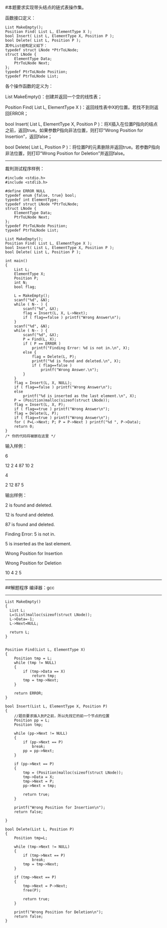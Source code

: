 #本题要求实现带头结点的链式表操作集。

函数接口定义：

	List MakeEmpty(); 
	Position Find( List L, ElementType X );
	bool Insert( List L, ElementType X, Position P );
	bool Delete( List L, Position P );
	其中List结构定义如下：
	typedef struct LNode *PtrToLNode;
	struct LNode {
	    ElementType Data;
	    PtrToLNode Next;
	};
	typedef PtrToLNode Position;
	typedef PtrToLNode List;
各个操作函数的定义为：

List MakeEmpty()：创建并返回一个空的线性表；

Position Find( List L, ElementType X )：返回线性表中X的位置。若找不到则返回ERROR；

bool Insert( List L, ElementType X, Position P )：将X插入在位置P指向的结点之前，返回true。如果参数P指向非法位置，则打印“Wrong Position for Insertion”，返回false；

bool Delete( List L, Position P )：将位置P的元素删除并返回true。若参数P指向非法位置，则打印“Wrong Position for Deletion”并返回false。

***
裁判测试程序样例：
	
	#include <stdio.h>
	#include <stdlib.h>
	
	#define ERROR NULL
	typedef enum {false, true} bool;
	typedef int ElementType;
	typedef struct LNode *PtrToLNode;
	struct LNode {
	    ElementType Data;
	    PtrToLNode Next;
	};
	typedef PtrToLNode Position;
	typedef PtrToLNode List;
	
	List MakeEmpty(); 
	Position Find( List L, ElementType X );
	bool Insert( List L, ElementType X, Position P );
	bool Delete( List L, Position P );
	
	int main()
	{
	    List L;
	    ElementType X;
	    Position P;
	    int N;
	    bool flag;
	
	    L = MakeEmpty();
	    scanf("%d", &N);
	    while ( N-- ) {
	        scanf("%d", &X);
	        flag = Insert(L, X, L->Next);
	        if ( flag==false ) printf("Wrong Answer\n");
	    }
	    scanf("%d", &N);
	    while ( N-- ) {
	        scanf("%d", &X);
	        P = Find(L, X);
	        if ( P == ERROR )
	            printf("Finding Error: %d is not in.\n", X);
	        else {
	            flag = Delete(L, P);
	            printf("%d is found and deleted.\n", X);
	            if ( flag==false )
	                printf("Wrong Answer.\n");
	        }
	    }
	    flag = Insert(L, X, NULL);
	    if ( flag==false ) printf("Wrong Answer\n");
	    else
	        printf("%d is inserted as the last element.\n", X);
	    P = (Position)malloc(sizeof(struct LNode));
	    flag = Insert(L, X, P);
	    if ( flag==true ) printf("Wrong Answer\n");
	    flag = Delete(L, P);
	    if ( flag==true ) printf("Wrong Answer\n");
	    for ( P=L->Next; P; P = P->Next ) printf("%d ", P->Data);
	    return 0;
	}
	/* 你的代码将被嵌在这里 */
输入样例：

6

12 2 4 87 10 2

4

2 12 87 5

输出样例：

2 is found and deleted.

12 is found and deleted.

87 is found and deleted.

Finding Error: 5 is not in.

5 is inserted as the last element.

Wrong Position for Insertion

Wrong Position for Deletion

10 4 2 5

***
##解题程序
编译器：gcc
***

	List MakeEmpty()
	{
	  List L;
	  L=(List)malloc(sizeof(struct LNode));
	  L->Data=-1;
	  L->Next=NULL;
	
	  return L;      
	}
	
	
	Position Find(List L, ElementType X)
	{
	    Position tmp = L;
	    while (tmp != NULL)
	    {
	        if (tmp->Data == X)
	            return tmp;
	        tmp = tmp->Next;
	    }
	
	    return ERROR;
	}
	
	bool Insert(List L, ElementType X, Position P)
	{
	    //题目要求插入到P之前，所以先找它的前一个节点的位置
	    Position pp = L;
	    Position tmp;
	    
	    while (pp->Next != NULL)
	    {
	        if (pp->Next == P)
	            break;
	        pp = pp->Next;
	    }
	
	    if (pp->Next == P)
	    {
	        tmp = (Position)malloc(sizeof(struct LNode));
	        tmp->Data = X;
	        tmp->Next = P;
	        pp->Next = tmp;
	
	        return true;
	    }
	
	    printf("Wrong Position for Insertion\n");
	    return false;
	
	}
	
	bool Delete(List L, Position P)
	{
	    Position tmp=L;
	  
	    while (tmp->Next != NULL)
	    {
	        if (tmp->Next == P)
	            break;
	        tmp = tmp->Next;
	    }
	
	    if (tmp->Next == P)
	    {
	        tmp->Next = P->Next;
	        free(P);
	
	        return true;
	    }
	
	    printf("Wrong Position for Deletion\n");
	    return false;
	}